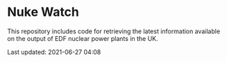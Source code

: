 # Nuke Watch

This repository includes code for retrieving the latest information available on the output of EDF nuclear power plants in the UK.

Last updated: 2021-06-27 04:08